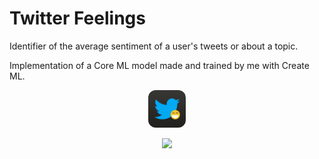 # Twitter Feelings
Identifier of the average sentiment of a user's tweets or about a topic.

Implementation of a Core ML model made and trained by me with Create ML.

<p align="center">
  <img width="60" height="auto" style="border-radius: 20%;" src="Twitter%20Feelings/Assets.xcassets/AppIcon.appiconset/1024.png">
</p>

<p align="center">
  <img width="300" height="auto" src="screenShot1.jpg">
</p>
